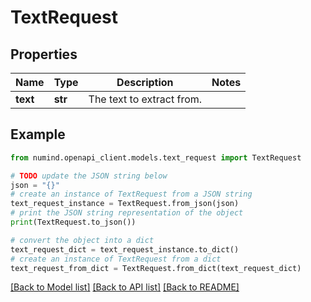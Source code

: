 # TextRequest


## Properties

Name | Type | Description | Notes
------------ | ------------- | ------------- | -------------
**text** | **str** | The text to extract from. | 

## Example

```python
from numind.openapi_client.models.text_request import TextRequest

# TODO update the JSON string below
json = "{}"
# create an instance of TextRequest from a JSON string
text_request_instance = TextRequest.from_json(json)
# print the JSON string representation of the object
print(TextRequest.to_json())

# convert the object into a dict
text_request_dict = text_request_instance.to_dict()
# create an instance of TextRequest from a dict
text_request_from_dict = TextRequest.from_dict(text_request_dict)
```
[[Back to Model list]](../README.md#documentation-for-models) [[Back to API list]](../README.md#documentation-for-api-endpoints) [[Back to README]](../README.md)


